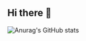 ## Hi there 👋

![Anurag's GitHub stats](https://github-readme-stats.vercel.app/api?username={dbstjdqls14}&show_icons=true&theme=radical)

